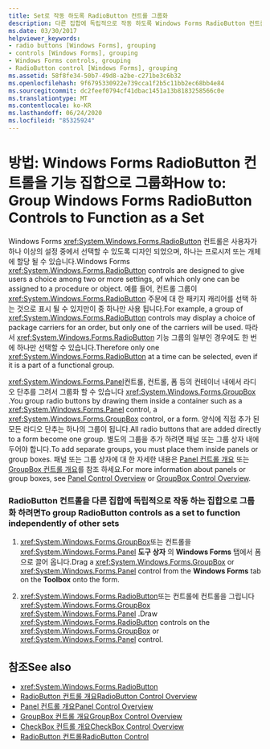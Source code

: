 ```yaml
---
title: Set로 작동 하도록 RadioButton 컨트롤 그룹화
description: 다른 집합에 독립적으로 작동 하도록 Windows Forms RadioButton 컨트롤을 그룹화 하는 방법에 대해 알아봅니다.
ms.date: 03/30/2017
helpviewer_keywords:
- radio buttons [Windows Forms], grouping
- controls [Windows Forms], grouping
- Windows Forms controls, grouping
- RadioButton control [Windows Forms], grouping
ms.assetid: 58f8fe34-50b7-49d8-a2be-c271be3c6b32
ms.openlocfilehash: 9f6795330922e739cca1f2b5c11bb2ec68bb4e84
ms.sourcegitcommit: dc2feef0794cf41dbac1451a13b8183258566c0e
ms.translationtype: MT
ms.contentlocale: ko-KR
ms.lasthandoff: 06/24/2020
ms.locfileid: "85325924"
---
```

# <a name="how-to-group-windows-forms-radiobutton-controls-to-function-as-a-set"></a><span data-ttu-id="6cb43-103">방법: Windows Forms RadioButton 컨트롤을 기능 집합으로 그룹화</span><span class="sxs-lookup"><span data-stu-id="6cb43-103">How to: Group Windows Forms RadioButton Controls to Function as a Set</span></span>
<span data-ttu-id="6cb43-104">Windows Forms <xref:System.Windows.Forms.RadioButton> 컨트롤은 사용자가 하나 이상의 설정 중에서 선택할 수 있도록 디자인 되었으며, 하나는 프로시저 또는 개체에 할당 될 수 있습니다.</span><span class="sxs-lookup"><span data-stu-id="6cb43-104">Windows Forms <xref:System.Windows.Forms.RadioButton> controls are designed to give users a choice among two or more settings, of which only one can be assigned to a procedure or object.</span></span> <span data-ttu-id="6cb43-105">예를 들어, 컨트롤 그룹이 <xref:System.Windows.Forms.RadioButton> 주문에 대 한 패키지 캐리어를 선택 하는 것으로 표시 될 수 있지만이 중 하나만 사용 됩니다.</span><span class="sxs-lookup"><span data-stu-id="6cb43-105">For example, a group of <xref:System.Windows.Forms.RadioButton> controls may display a choice of package carriers for an order, but only one of the carriers will be used.</span></span> <span data-ttu-id="6cb43-106">따라서 <xref:System.Windows.Forms.RadioButton> 기능 그룹의 일부인 경우에도 한 번에 하나만 선택할 수 있습니다.</span><span class="sxs-lookup"><span data-stu-id="6cb43-106">Therefore only one <xref:System.Windows.Forms.RadioButton> at a time can be selected, even if it is a part of a functional group.</span></span>  
  
 <span data-ttu-id="6cb43-107"><xref:System.Windows.Forms.Panel>컨트롤, 컨트롤, 폼 등의 컨테이너 내에서 라디오 단추를 그려서 그룹화 할 수 있습니다 <xref:System.Windows.Forms.GroupBox> .</span><span class="sxs-lookup"><span data-stu-id="6cb43-107">You group radio buttons by drawing them inside a container such as a <xref:System.Windows.Forms.Panel> control, a <xref:System.Windows.Forms.GroupBox> control, or a form.</span></span> <span data-ttu-id="6cb43-108">양식에 직접 추가 된 모든 라디오 단추는 하나의 그룹이 됩니다.</span><span class="sxs-lookup"><span data-stu-id="6cb43-108">All radio buttons that are added directly to a form become one group.</span></span> <span data-ttu-id="6cb43-109">별도의 그룹을 추가 하려면 패널 또는 그룹 상자 내에 두어야 합니다.</span><span class="sxs-lookup"><span data-stu-id="6cb43-109">To add separate groups, you must place them inside panels or group boxes.</span></span> <span data-ttu-id="6cb43-110">패널 또는 그룹 상자에 대 한 자세한 내용은 [Panel 컨트롤 개요](panel-control-overview-windows-forms.md) 또는 [GroupBox 컨트롤 개요](groupbox-control-overview-windows-forms.md)를 참조 하세요.</span><span class="sxs-lookup"><span data-stu-id="6cb43-110">For more information about panels or group boxes, see [Panel Control Overview](panel-control-overview-windows-forms.md) or [GroupBox Control Overview](groupbox-control-overview-windows-forms.md).</span></span>  
  
### <a name="to-group-radiobutton-controls-as-a-set-to-function-independently-of-other-sets"></a><span data-ttu-id="6cb43-111">RadioButton 컨트롤을 다른 집합에 독립적으로 작동 하는 집합으로 그룹화 하려면</span><span class="sxs-lookup"><span data-stu-id="6cb43-111">To group RadioButton controls as a set to function independently of other sets</span></span>  
  
1. <span data-ttu-id="6cb43-112"><xref:System.Windows.Forms.GroupBox>또는 컨트롤을 <xref:System.Windows.Forms.Panel> **도구 상자** 의 **Windows Forms** 탭에서 폼으로 끌어 옵니다.</span><span class="sxs-lookup"><span data-stu-id="6cb43-112">Drag a <xref:System.Windows.Forms.GroupBox> or <xref:System.Windows.Forms.Panel> control from the **Windows Forms** tab on the **Toolbox** onto the form.</span></span>  
  
2. <span data-ttu-id="6cb43-113"><xref:System.Windows.Forms.RadioButton>또는 컨트롤에 컨트롤을 그립니다 <xref:System.Windows.Forms.GroupBox> <xref:System.Windows.Forms.Panel> .</span><span class="sxs-lookup"><span data-stu-id="6cb43-113">Draw <xref:System.Windows.Forms.RadioButton> controls on the <xref:System.Windows.Forms.GroupBox> or <xref:System.Windows.Forms.Panel> control.</span></span>  
  
## <a name="see-also"></a><span data-ttu-id="6cb43-114">참조</span><span class="sxs-lookup"><span data-stu-id="6cb43-114">See also</span></span>

- <xref:System.Windows.Forms.RadioButton>
- [<span data-ttu-id="6cb43-115">RadioButton 컨트롤 개요</span><span class="sxs-lookup"><span data-stu-id="6cb43-115">RadioButton Control Overview</span></span>](radiobutton-control-overview-windows-forms.md)
- [<span data-ttu-id="6cb43-116">Panel 컨트롤 개요</span><span class="sxs-lookup"><span data-stu-id="6cb43-116">Panel Control Overview</span></span>](panel-control-overview-windows-forms.md)
- [<span data-ttu-id="6cb43-117">GroupBox 컨트롤 개요</span><span class="sxs-lookup"><span data-stu-id="6cb43-117">GroupBox Control Overview</span></span>](groupbox-control-overview-windows-forms.md)
- [<span data-ttu-id="6cb43-118">CheckBox 컨트롤 개요</span><span class="sxs-lookup"><span data-stu-id="6cb43-118">CheckBox Control Overview</span></span>](checkbox-control-overview-windows-forms.md)
- [<span data-ttu-id="6cb43-119">RadioButton 컨트롤</span><span class="sxs-lookup"><span data-stu-id="6cb43-119">RadioButton Control</span></span>](radiobutton-control-windows-forms.md)
